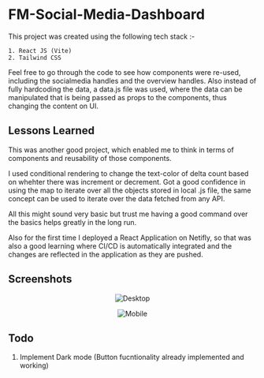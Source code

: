 
# FM-Social-Media-Dashboard

This project was created using the following tech stack :-

    1. React JS (Vite)
    2. Tailwind CSS

Feel free to go through the code to see how components were re-used, including the socialmedia handles and the overview handles. Also instead of fully hardcoding the data, a data.js file was used, where the data can be manipulated that is being passed as props to the components, thus changing the content on UI.


## Lessons Learned

This was another good project, which enabled me to think in terms of components and reusability of those components. 

I used conditional rendering to change the text-color of delta count based on whehter there was increment or decrement. Got a good confidence in using the map to iterate over all the objects stored in local .js file, the same concept can be used to iterate over the data fetched from any API. 

All this might sound very basic but trust me having a good command over the basics helps greatly in the long run.

Also for the first time I deployed a React Application on Netifly, so that was also a good learning where CI/CD is automatically integrated and the changes are reflected in the application as they are pushed.


## Screenshots

<p align="center">
    <img src="https://socialmedia-dashboard-react-fm.netlify.app/desktop.png" alt="Desktop">
</p>
<p align="center">
    <img src="https://socialmedia-dashboard-react-fm.netlify.app/mobile.png" alt="Mobile">
</p>

## Todo

  1. Implement Dark mode (Button fucntionality already implemented and working)






